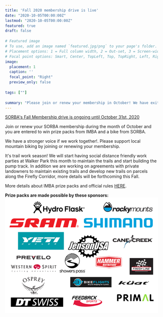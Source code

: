 ```yaml
---
title: 'Fall 2020 membership drive is live'
date: "2020-10-05T00:00:00Z"
lastmod: "2020-10-05T00:00:00Z"
featured: true
draft: false

# Featured image
# To use, add an image named `featured.jpg/png` to your page's folder.
# Placement options: 1 = Full column width, 2 = Out-set, 3 = Screen-width
# Focal point options: Smart, Center, TopLeft, Top, TopRight, Left, Right, BottomLeft, Bottom, BottomRight
image:
  placement: 1
  caption: ''
  focal_point: "Right"
  preview_only: false
  
tags: [""]

summary: "Please join or renew your membership in October! We have exiting projects in the planning and building stages and we need your support!"
---
```


[SORBA's Fall Membership drive is ongoing until October 31st, 2020](https://www.imba.com/membership-drive-rules)

Join or renew your SORBA membership during the month of October and you are entered to win prize packs from IMBA and a bike from SORBA.

We have a stronger voice if we work together!. Please support local mountain biking by joining or renewing your membership.

It's trail work season! We will start having social distance friendly work parties at Walker Park this month to maintain the trails and start building the pump track. In addition we are working on agreements with private landowners to maintain existing trails and develop new trails on parcels along the Firefly Corridor, more details will be forthcoming this Fall.

More details about IMBA prize packs and official rules [HERE](https://www.imba.com/membership-drive-rules).

**Prize packs are made possible by these sponsors:**
[![](logo_cloud_fall_20.jpg)](https://www.imba.com/membership-drive-rules)

